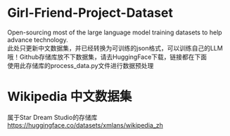 # Girl-Friend-Project-Dataset
Open-sourcing most of the large language model training datasets to help advance technology. <br>
此处只更新中文数据集，并已经转换为可训练的json格式，可以训练自己的LLM哦！Github存储库放不下数据集，请去HuggingFace下载，链接都在下面 <br>
使用此存储库的process_data.py文件进行数据预处理
# Wikipedia 中文数据集
属于Star Dream Studio的存储库 https://huggingface.co/datasets/xmlans/wikipedia_zh <br>
